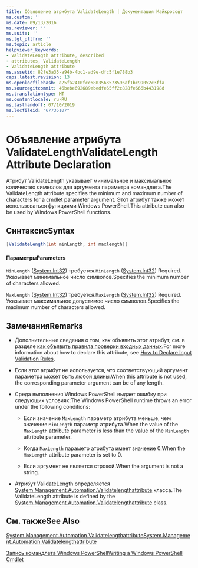 ```yaml
---
title: Объявление атрибута ValidateLength | Документация Майкрософт
ms.custom: ''
ms.date: 09/13/2016
ms.reviewer: ''
ms.suite: ''
ms.tgt_pltfrm: ''
ms.topic: article
helpviewer_keywords:
- ValidateLength attribute, described
- attributes, ValidateLength
- ValidateLength attribute
ms.assetid: 82fe3a35-a94b-4bc1-ad9e-dfc5f1e788b3
caps.latest.revision: 13
ms.openlocfilehash: a25fa2410fcc6803563573596af1bc99052c3ffa
ms.sourcegitcommit: 46bebe692689ebedfe65ff2c828fe666b443198d
ms.translationtype: MT
ms.contentlocale: ru-RU
ms.lasthandoff: 07/10/2019
ms.locfileid: "67735107"
---
```

# <a name="validatelength-attribute-declaration"></a><span data-ttu-id="d010f-102">Объявление атрибута ValidateLength</span><span class="sxs-lookup"><span data-stu-id="d010f-102">ValidateLength Attribute Declaration</span></span>

<span data-ttu-id="d010f-103">Атрибут ValidateLength указывает минимальное и максимальное количество символов для аргумента параметра командлета.</span><span class="sxs-lookup"><span data-stu-id="d010f-103">The ValidateLength attribute specifies the minimum and maximum number of characters for a cmdlet parameter argument.</span></span> <span data-ttu-id="d010f-104">Этот атрибут также может использоваться функциями Windows PowerShell.</span><span class="sxs-lookup"><span data-stu-id="d010f-104">This attribute can also be used by Windows PowerShell functions.</span></span>

## <a name="syntax"></a><span data-ttu-id="d010f-105">Синтаксис</span><span class="sxs-lookup"><span data-stu-id="d010f-105">Syntax</span></span>

```csharp
[ValidateLength(int minLength, int maxlength)]
```

#### <a name="parameters"></a><span data-ttu-id="d010f-106">Параметры</span><span class="sxs-lookup"><span data-stu-id="d010f-106">Parameters</span></span>

<span data-ttu-id="d010f-107">`MinLength` ([System.Int32](/dotnet/api/System.Int32)) требуется.</span><span class="sxs-lookup"><span data-stu-id="d010f-107">`MinLength` ([System.Int32](/dotnet/api/System.Int32)) Required.</span></span> <span data-ttu-id="d010f-108">Указывает минимальное число символов.</span><span class="sxs-lookup"><span data-stu-id="d010f-108">Specifies the minimum number of characters allowed.</span></span>

<span data-ttu-id="d010f-109">`MaxLength` ([System.Int32](/dotnet/api/System.Int32)) требуется.</span><span class="sxs-lookup"><span data-stu-id="d010f-109">`MaxLength` ([System.Int32](/dotnet/api/System.Int32)) Required.</span></span> <span data-ttu-id="d010f-110">Указывает максимальное допустимое число символов.</span><span class="sxs-lookup"><span data-stu-id="d010f-110">Specifies the maximum number of characters allowed.</span></span>

## <a name="remarks"></a><span data-ttu-id="d010f-111">Замечания</span><span class="sxs-lookup"><span data-stu-id="d010f-111">Remarks</span></span>

- <span data-ttu-id="d010f-112">Дополнительные сведения о том, как объявить этот атрибут, см. в разделе [как объявить правила проверки входных данных](./how-to-validate-parameter-input.md).</span><span class="sxs-lookup"><span data-stu-id="d010f-112">For more information about how to declare this attribute, see [How to Declare Input Validation Rules](./how-to-validate-parameter-input.md).</span></span>

- <span data-ttu-id="d010f-113">Если этот атрибут не используется, что соответствующий аргумент параметра может быть любой длины.</span><span class="sxs-lookup"><span data-stu-id="d010f-113">When this attribute is not used, the corresponding parameter argument can be of any length.</span></span>

- <span data-ttu-id="d010f-114">Среда выполнения Windows PowerShell выдает ошибку при следующих условиях:</span><span class="sxs-lookup"><span data-stu-id="d010f-114">The Windows PowerShell runtime throws an error under the following conditions:</span></span>

    - <span data-ttu-id="d010f-115">Если значение `MaxLength` параметр атрибута меньше, чем значение `MinLength` параметр атрибута.</span><span class="sxs-lookup"><span data-stu-id="d010f-115">When the value of the `MaxLength` attribute parameter is less than the value of the `MinLength` attribute parameter.</span></span>

    - <span data-ttu-id="d010f-116">Когда `MaxLength` параметр атрибута имеет значение 0.</span><span class="sxs-lookup"><span data-stu-id="d010f-116">When the `MaxLength` attribute parameter is set to 0.</span></span>

    - <span data-ttu-id="d010f-117">Если аргумент не является строкой.</span><span class="sxs-lookup"><span data-stu-id="d010f-117">When the argument is not a string.</span></span>

- <span data-ttu-id="d010f-118">Атрибут ValidateLength определяется [System.Management.Automation.Validatelengthattribute](/dotnet/api/System.Management.Automation.ValidateLengthAttribute) класса.</span><span class="sxs-lookup"><span data-stu-id="d010f-118">The ValidateLength attribute is defined by the [System.Management.Automation.Validatelengthattribute](/dotnet/api/System.Management.Automation.ValidateLengthAttribute) class.</span></span>

## <a name="see-also"></a><span data-ttu-id="d010f-119">См. также</span><span class="sxs-lookup"><span data-stu-id="d010f-119">See Also</span></span>

[<span data-ttu-id="d010f-120">System.Management.Automation.Validatelengthattribute</span><span class="sxs-lookup"><span data-stu-id="d010f-120">System.Management.Automation.Validatelengthattribute</span></span>](/dotnet/api/System.Management.Automation.ValidateLengthAttribute)

[<span data-ttu-id="d010f-121">Запись командлета Windows PowerShell</span><span class="sxs-lookup"><span data-stu-id="d010f-121">Writing a Windows PowerShell Cmdlet</span></span>](./writing-a-windows-powershell-cmdlet.md)
